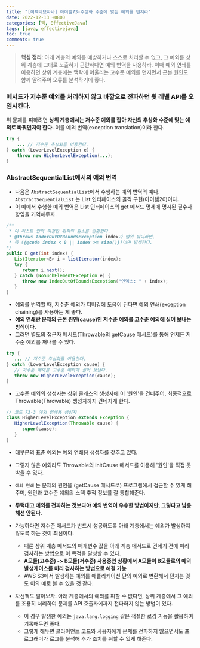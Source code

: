 ```yaml
---
title: "[이펙티브자바] 아이템73-추상화 수준에 맞는 예외를 던지라"
date: 2022-12-13 +0800
categories: [책, EffectiveJava]
tags: [java, effectivejava]
toc: true
comments: true
---
```


> **핵심 정리**: 아래 계층의 예외를 예방하거나 스스로 처리할 수 없고, 그 예외를 상위 계층에 그대로 노출하기 곤란하다면 예외 번역을 사용하라. 이때 예외 연쇄를 이용하면 상위 계층에는 맥락에 어울리는 고수준 예외를 던지면서 근본 원인도 함께 알려주어 오류를 분석하기에 좋다.

### 메서드가 저수준 예외를 처리하지 않고 바깥으로 전파하면 윗 레벨 API를 오염시킨다.

위 문제를 피하려면 <b>상위 계층에서는 저수준 예외를 잡아 자신의 추상화 수준에 맞는 예외로 바꿔던져야 한다.</b> 이를 예외 번역(exception translation)이라 한다.

```java
try {
    ... // 저수준 추상화를 이용한다.
} catch (LowerLevelException e) {
    throw new HigherLevelException(...);
}
```

### AbstractSequentialList에서의 예외 번역

- 다음은 `AbstractSequentialList`에서 수행하는 예외 번역의 예다. `AbstractSequentialList` 는 List 인터페이스의 골격 구현(아이템20)이다.
- 이 예에서 수행한 예외 번역은 List<E> 인터페이스의 get 메서드 명세에 명시된 필수사항임을 기억해두자.

```java
/**
 * 이 리스트 안의 지정한 위치의 원소를 반환한다.
 * @throws IndexOutOfBoundsException index가 범위 밖이라면,
 * 즉 ({@code index < 0 || index >= size()})이면 발생한다.
*/
public E get(int index) {
   ListIterator<E> i = listIterator(index);
   try {
      return i.next();
   } catch (NoSuchElementException e) {
      throw new IndexOutOfBoundsException("인덱스: " + index);
   }
}
```

- 예외를 번역할 때, 저수준 예외가 디버깅에 도움이 된다면 예외 연쇄(exception chaining)를 사용하는 게 좋다. 
- <b>예외 연쇄란 문제의 근본 원인(cause)인 저수준 예외를 고수준 예외에 실어 보내는 방식이다.</b>
- 그러면 별도의 접근자 메서드(Throwable의 getCause 메서드)를 통해 언제든 저수준 예외를 꺼내볼 수 있다. 

```java
try {
   ... // 저수준 추상화를 이용한다.
} catch (LowerLevelException cause) {
   // 저수준 예외를 고수준 예외에 실어 보낸다.
   throw new HigherLevelException(cause);
}
```

- 고수준 예외의 생성자는 상위 클래스의 생성자에 이 '원인'을 건네주어, 최종적으로 Throwable(Throwable) 생성자까지 건네지게 한다.

```java
// 코드 73-3 예외 연쇄용 생성자
class HigherLevelException extends Exception {
   HigherLevelException(Throwable cause) {
      super(cause);
   }
}
```

- 대부분의 표준 예외는 예외 연쇄용 생성자를 갖추고 있다.
- 그렇지 않은 예외라도 Throwable의 initCause 메서드를 이용해 '원인'을 직접 못박을 수 있다.
- `예외 연쇄` 는 문제의 원인을 (getCause 메서드로) 프로그램에서 접근할 수 있게 해주며, 원인과 고수준 예외의 스택 추적 정보를 잘 통합해준다.

- <b>무턱대고 예외를 전파하는 것보다야 예외 번역이 우수한 방법이지만, 그렇다고 남용해선 안된다.</b>
- 가능하다면 저수준 메서드가 반드시 성공하도록 아래 계층에서는 예외가 발생하지 않도록 하는 것이 최선이다.
  - 때론 상위 계층 메서드의 매개변수 값을 아래 계층 메서드로 건네기 전에 미리 검사하는 방법으로 이 목적을 달성할 수 있다.
  - <b>A모듈(고수준) -> B모듈(저수준) 사용중인 상황에서 A모듈이 B모듈로의 예외 발생케이스를 미리 검사하는 방법으로 해결 가능</b>
  - AWS S3에서 발생하는 예외를 애플리케이션 단의 예외로 변환해서 던지는 것도 이의 예로 볼 수 있을 것 같다.
- 차선책도 알아보자. 아래 계층에서의 예외를 피할 수 없다면, 상위 계층에서 그 예외를 조용히 처리하여 문제를 API 호출자에까지 전파하지 않는 방법이 있다.
  - 이 경우 발생한 예외는 `java.lang.logging` 같은 적절한 로깅 기능을 활용하여 기록해두면 좋다.
  - 그렇게 해두면 클라이언트 코드와 사용자에게 문제를 전파하지 않으면서도 프로그래머가 로그를 분석해 추가 조치를 취할 수 있게 해준다.

